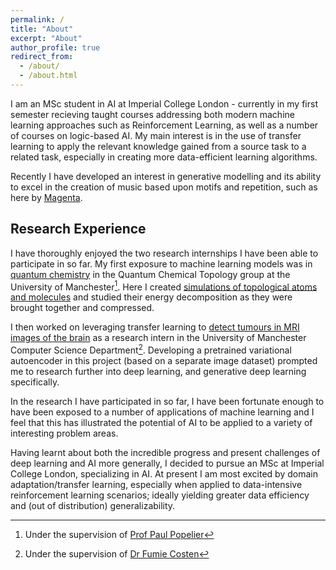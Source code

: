 ```yaml
---
permalink: /
title: "About"
excerpt: "About"
author_profile: true
redirect_from: 
  - /about/
  - /about.html
---
```

I am an MSc student in AI at Imperial College London - currently in my first semester recieving taught courses addressing both modern machine
learning approaches such as Reinforcement Learning, as well as a number of courses on logic-based AI. My main interest is in the use of transfer learning to apply the relevant knowledge gained from a source task to a related task, especially in creating more data-efficient learning algorithms. 

Recently I have developed an interest in generative modelling and its ability to excel in the creation of music based upon motifs and repetition, such as here by [Magenta](https://magenta.tensorflow.org/transformer-autoencoder). 

## Research Experience
I have thoroughly enjoyed the two research internships I have been able to participate in so far. My first exposure to machine learning models was in [quantum chemistry](publication/2019-02-topological-compression) in the Quantum Chemical Topology group at the University of Manchester[^1]. Here I created [simulations of topological atoms and molecules](https://dominicwllmsn.github.io/projects/1_qct-compression/) and studied their energy decomposition as they were brought together and compressed.

I then worked on leveraging transfer learning to [detect tumours in MRI images of the brain](dominicwllmsn.github.io/projects/2_mri-transfer/) as a research intern in the University of Manchester Computer Science Department[^2]. Developing a pretrained variational autoencoder in this project (based on a separate image dataset) prompted me to research further into deep learning, and generative deep learning specifically.

In the research I have participated in so far, I have been fortunate enough to have been exposed to a number of applications of machine learning and I feel that this has illustrated the potential of AI to be applied to a variety of interesting problem areas.

Having learnt about both the incredible progress and present challenges of deep learning and AI more generally, I decided to pursue an MSc at Imperial College London, specializing in AI. At present I am most excited by domain adaptation/transfer learning, especially when applied to data-intensive reinforcement learning scenarios; ideally yielding greater data efficiency and (out of distribution) generalizability.

[^1]: Under the supervision of [Prof Paul Popelier](https://scholar.google.com/citations?user=VlFNR0wAAAAJ&hl=en)
[^2]: Under the supervision of [Dr Fumie Costen](https://www.research.manchester.ac.uk/portal/fumie.costen.html)
